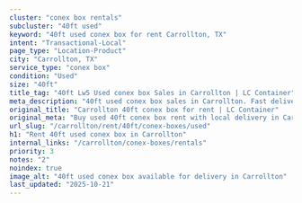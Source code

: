 ```yaml
---
cluster: "conex box rentals"
subcluster: "40ft used"
keyword: "40ft used conex box for rent Carrollton, TX"
intent: "Transactional-Local"
page_type: "Location-Product"
city: "Carrollton, TX"
service_type: "conex box"
condition: "Used"
size: "40ft"
title_tag: "40ft Lw5 Used conex box Sales in Carrollton | LC Container"
meta_description: "40ft used conex box sales in Carrollton. Fast delivery, competitive pricing. Serving conex boxes area. Quote ID: VJR. Call (214) 524-4168 for your free quote today."
original_title: "Carrollton 40ft conex box for rent | LC Container"
original_meta: "Buy used 40ft conex box rent with local delivery in Carrollton, TX. LC Container — local Since 2003. Request a fast quote today."
url_slug: "/carrollton/rent/40ft/conex-boxes/used"
h1: "Rent 40ft used conex box in Carrollton"
internal_links: "/carrollton/conex-boxes/rentals"
priority: 3
notes: "2"
noindex: true
image_alt: "40ft used conex box available for delivery in Carrollton"
last_updated: "2025-10-21"
---
```


<!-- TODO: Add unique city/inventory copy, images, and internal links here. -->
